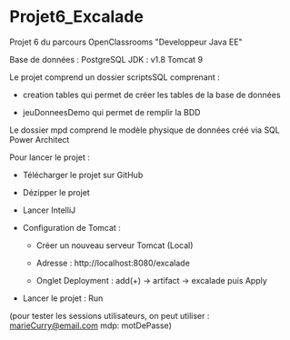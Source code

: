 # Projet6_Excalade
Projet 6 du parcours OpenClassrooms "Developpeur Java EE"

Base de données : PostgreSQL
JDK : v1.8
Tomcat 9

Le projet comprend un dossier scriptsSQL comprenant :

  - creation tables qui permet de créer les tables de la base de données
  
  - jeuDonneesDemo qui permet de remplir la BDD 
 
 
 Le dossier mpd comprend le modèle physique de données créé via SQL Power Architect
 
 Pour lancer le projet : 
 
  - Télécharger le projet sur GitHub 
  
  - Dézipper le projet
  
  - Lancer IntelliJ
  
  - Configuration de Tomcat : 
  
      - Créer un nouveau serveur Tomcat (Local) 
      
      - Adresse : http://localhost:8080/excalade
      
      - Onglet Deployment : add(+) -> artifact -> excalade puis Apply
  
  - Lancer le projet : Run
  
(pour tester les sessions utilisateurs, on peut utiliser : marieCurry@email.com    mdp: motDePasse)
      
